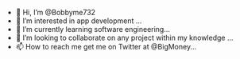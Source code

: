 - 👋 Hi, I’m @Bobbyme732
- 👀 I’m interested in app development ...
- 🌱 I’m currently learning software engineering...
- 💞️ I’m looking to collaborate on any project within my knowledge ...
- 📫 How to reach me get me on Twitter at @BigMoney...

<!---
Bobbyme732/Bobbyme732 is a ✨ special ✨ repository because its `README.md` (this file) appears on your GitHub profile.
You can click the Preview link to take a look at your changes.
--->
